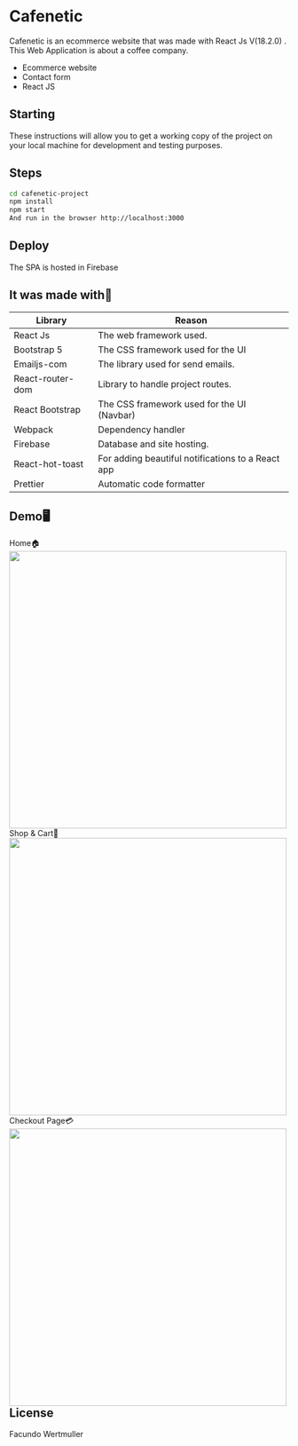 # Cafenetic

Cafenetic is an ecommerce website that was made with React Js V(18.2.0) . This Web Application is about a coffee company.

-   Ecommerce website
-   Contact form
-   React JS

## Starting

These instructions will allow you to get a working copy of the project on your local machine for development and testing purposes.

## Steps

```sh
cd cafenetic-project
npm install
npm start
And run in the browser http://localhost:3000
```

## Deploy

The SPA is hosted in Firebase

## It was made with👷

| Library          | Reason                                            |
| ---------------- | ------------------------------------------------- |
| React Js         | The web framework used.                           |
| Bootstrap 5      | The CSS framework used for the UI                 |
| Emailjs-com      | The library used for send emails.                 |
| React-router-dom | Library to handle project routes.                 |
| React Bootstrap  | The CSS framework used for the UI (Navbar)        |
| Webpack          | Dependency handler                                |
| Firebase         | Database and site hosting.                        |
| React-hot-toast  | For adding beautiful notifications to a React app |
| Prettier         | Automatic code formatter                          |

## Demo🖥️ ️

Home🏠
<img align='left' src='https://media2.giphy.com/media/zqbzERG0unPgXViZl2/giphy.gif?cid=790b76110a996b92464e9901c4f86a274ac1b74082623a50&rid=giphy.gif&ct=g' width='500'>

Shop & Cart🛒
<img align='left' src='https://media2.giphy.com/media/FcqD07SjSZY33Mumca/giphy.gif?cid=790b76116b5903bd0a2e83af6adf5a8bad8b1c6dd26d9a72&rid=giphy.gif&ct=g' width='500'>

Checkout Page💳  
<img align='left' src='https://media1.giphy.com/media/dlHMb2AEOZri5SClgd/giphy.gif?cid=790b76114442d32371348b79776ae29b972fb8a756c5c7a9&rid=giphy.gif&ct=g' width='500'>

## License

Facundo Wertmuller
